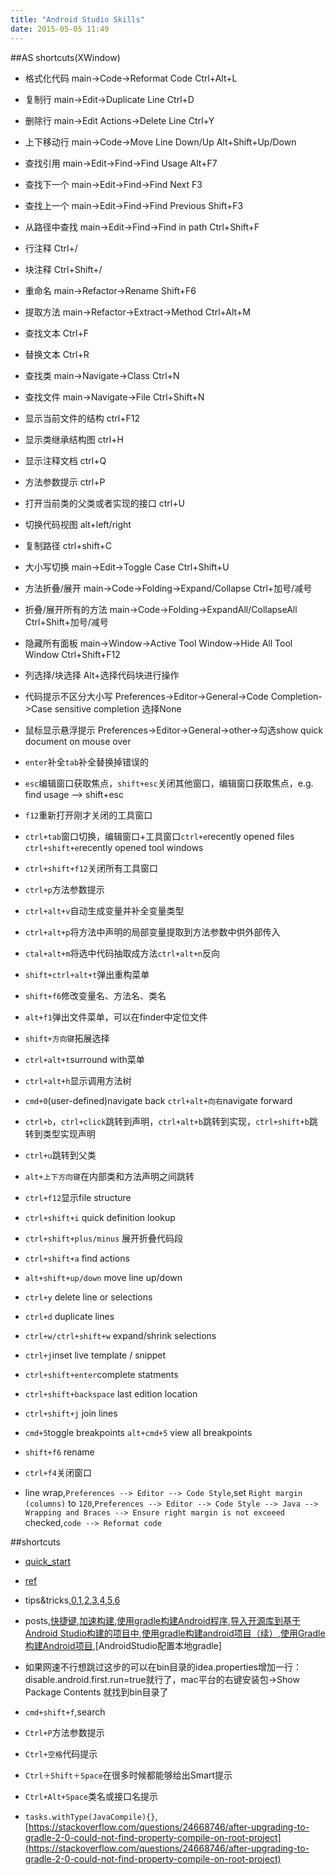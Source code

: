 ```yaml
---
title: "Android Studio Skills"
date: 2015-05-05 11:49
---
```

##AS shortcuts(XWindow)
+ 格式化代码 main->Code->Reformat Code  Ctrl+Alt+L
+ 复制行 main->Edit->Duplicate Line Ctrl+D
+ 删除行 main->Edit Actions->Delete Line Ctrl+Y
+ 上下移动行 main->Code->Move Line Down/Up Alt+Shift+Up/Down
+ 查找引用 main->Edit->Find->Find Usage Alt+F7
+ 查找下一个 main->Edit->Find->Find Next F3
+ 查找上一个 main->Edit->Find->Find Previous Shift+F3
+ 从路径中查找 main->Edit->Find->Find in path Ctrl+Shift+F
+ 行注释 Ctrl+/
+ 块注释 Ctrl+Shift+/
+ 重命名 main->Refactor->Rename Shift+F6
+ 提取方法 main->Refactor->Extract->Method Ctrl+Alt+M
+ 查找文本 Ctrl+F
+ 替换文本 Ctrl+R
+ 查找类 main->Navigate->Class Ctrl+N
+ 查找文件 main->Navigate->File Ctrl+Shift+N
+ 显示当前文件的结构 ctrl+F12
+ 显示类继承结构图 ctrl+H
+ 显示注释文档  ctrl+Q
+ 方法参数提示 ctrl+P
+ 打开当前类的父类或者实现的接口 ctrl+U
+ 切换代码视图 alt+left/right
+ 复制路径 ctrl+shift+C
+ 大小写切换 main->Edit->Toggle Case Ctrl+Shift+U
+ 方法折叠/展开 main->Code->Folding->Expand/Collapse Ctrl+加号/减号
+ 折叠/展开所有的方法 main->Code->Folding->ExpandAll/CollapseAll Ctrl+Shift+加号/减号
+ 隐藏所有面板 main->Window->Active Tool Window->Hide All Tool Window Ctrl+Shift+F12
+ 列选择/块选择 Alt+选择代码块进行操作
+ 代码提示不区分大小写 Preferences->Editor->General->Code Completion->Case sensitive completion 选择None
+ 鼠标显示悬浮提示 Preferences->Editor->General->other->勾选show quick document on mouse over
+ ``enter``补全``tab``补全替换掉错误的

+ ``esc``编辑窗口获取焦点，``shift+esc``关闭其他窗口，编辑窗口获取焦点，e.g. find usage --> shift+esc

+ ``f12``重新打开刚才关闭的工具窗口

+ ``ctrl+tab``窗口切换，编辑窗口+工具窗口``ctrl+e``recently opened files ``ctrl+shift+e``recently opened tool windows

+ ``ctrl+shift+f12``关闭所有工具窗口

+ ``ctrl+p``方法参数提示

+ ``ctrl+alt+v``自动生成变量并补全变量类型

+ ``ctrl+alt+p``将方法中声明的局部变量提取到方法参数中供外部传入

+ ``ctal+alt+m``将选中代码抽取成方法``ctrl+alt+n``反向

+ ``shift+ctrl+alt+t``弹出重构菜单

+ ``shift+f6``修改变量名、方法名、类名

+ ``alt+f1``弹出文件菜单，可以在finder中定位文件

+ ``shift+方向键``拓展选择

+ ``ctrl+alt+t``surround with菜单

+ ``ctrl+alt+h``显示调用方法树

+ ``cmd+0``(user-defined)navigate back ``ctrl+alt+向右``navigate forward

+ ``ctrl+b``，``ctrl+click``跳转到声明，``ctrl+alt+b``跳转到实现，``ctrl+shift+b``跳转到类型实现声明

+ ``ctrl+u``跳转到父类

+ ``alt+上下方向键``在内部类和方法声明之间跳转

+ ``ctrl+f12``显示file structure

+ ``ctrl+shift+i`` quick definition lookup

+ ``ctrl+shift+plus/minus`` 展开折叠代码段

+ ``ctrl+shift+a`` find actions

+ ``alt+shift+up/down`` move line up/down

+ ``ctrl+y`` delete line or selections

+ ``ctrl+d`` duplicate lines

+ ``ctrl+w/ctrl+shift+w`` expand/shrink selections

+ ``ctrl+j``inset live template / snippet

+ ``ctrl+shift+enter``complete statments

+ ``ctrl+shift+backspace`` last edition location

+ ``ctrl+shift+j`` join lines

+ ``cmd+5``toggle breakpoints ``alt+cmd+5`` view all breakpoints

+ ``shift+f6`` rename

+ ``ctrl+f4``关闭窗口

+ line wrap,``Preferences --> Editor --> Code Style``,set ``Right margin (columns)`` to ``120``,``Preferences --> Editor --> Code Style --> Java --> Wrapping and Braces --> Ensure right margin is not exceeed`` checked,``code --> Reformat code``



##shortcuts

+ [quick_start](http://confluence.jetbrains.com/display/IntelliJIDEA/Quick+Start)

+ [ref](http://www.techrepublic.com/article/four-handy-android-studio-shortcuts-for-eclipse-users/)

+ tips&tricks,[0](http://www.developerphil.com/android-studio-tips-tricks-moving-around/),[1](http://www.developerphil.com/android-studio-tips-of-the-day-roundup-1/),[2](http://www.developerphil.com/android-studio-tips-of-the-day-roundup-2/),[3](http://www.developerphil.com/android-studio-tips-of-the-day-roundup-3/),[4](http://www.developerphil.com/android-studio-tips-of-the-day-roundup-4/),[5](http://www.developerphil.com/android-studio-tips-of-the-day-roundup-5/),[6](http://www.developerphil.com/android-studio-tips-of-the-day-roundup-6/)

+ posts,[快捷键](http://www.jcodecraeer.com/a/anzhuokaifa/androidkaifa/2014/1108/1935.html),[加速构建](http://www.jcodecraeer.com/a/anzhuokaifa/Android_Studio/2015/0324/2637.html),[使用gradle构建Android程序](https://rinvay.github.io/android/2015/04/09/Build-Android-with-Gradle/),[导入开源库到基于Android Studio构建的项目中](http://blog.isming.me/2014/12/12/import-library-to-android-studio/),[使用gradle构建android项目（续）](http://blog.isming.me/2014/11/21/use-gradle-new/),[使用Gradle构建Android项目](http://blog.isming.me/2014/05/20/android4gradle/),[AndroidStudio配置本地gradle]

+ 如果网速不行想跳过这步的可以在bin目录的idea.properties增加一行：disable.android.first.run=true就行了，mac平台的右键安装包->Show Package Contents 就找到bin目录了

+ ``cmd+shift+f``,search

+ ``Ctrl+P``方法参数提示

+ ``Ctrl+空格``代码提示 

+ ``Ctrl＋Shift＋Space``在很多时候都能够给出Smart提示

+ ``Ctrl+Alt+Space``类名或接口名提示



+ ``tasks.withType(JavaCompile){}``,[https://stackoverflow.com/questions/24668746/after-upgrading-to-gradle-2-0-could-not-find-property-compile-on-root-project](https://stackoverflow.com/questions/24668746/after-upgrading-to-gradle-2-0-could-not-find-property-compile-on-root-project)




